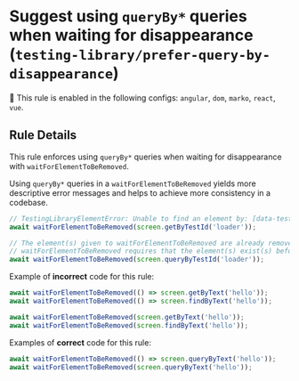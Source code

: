 # Suggest using `queryBy*` queries when waiting for disappearance (`testing-library/prefer-query-by-disappearance`)

💼 This rule is enabled in the following configs: `angular`, `dom`, `marko`, `react`, `vue`.

<!-- end auto-generated rule header -->

## Rule Details

This rule enforces using `queryBy*` queries when waiting for disappearance with `waitForElementToBeRemoved`.

Using `queryBy*` queries in a `waitForElementToBeRemoved` yields more descriptive error messages and helps to achieve more consistency in a codebase.

```js
// TestingLibraryElementError: Unable to find an element by: [data-testid="loader"]
await waitForElementToBeRemoved(screen.getByTestId('loader'));

// The element(s) given to waitForElementToBeRemoved are already removed.
// waitForElementToBeRemoved requires that the element(s) exist(s) before waiting for removal.
await waitForElementToBeRemoved(screen.queryByTestId('loader'));
```

Example of **incorrect** code for this rule:

```js
await waitForElementToBeRemoved(() => screen.getByText('hello'));
await waitForElementToBeRemoved(() => screen.findByText('hello'));

await waitForElementToBeRemoved(screen.getByText('hello'));
await waitForElementToBeRemoved(screen.findByText('hello'));
```

Examples of **correct** code for this rule:

```js
await waitForElementToBeRemoved(() => screen.queryByText('hello'));
await waitForElementToBeRemoved(screen.queryByText('hello'));
```
